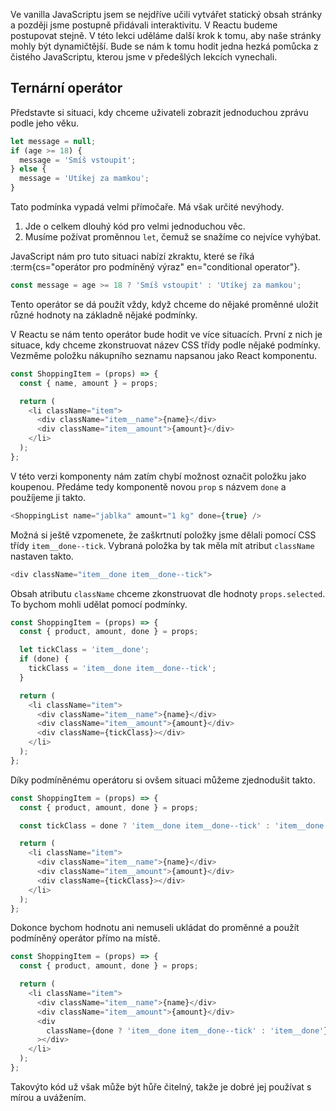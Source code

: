 Ve vanilla JavaScriptu jsem se nejdříve učili vytvářet statický obsah stránky a později jsme postupně přidávali interaktivitu. V Reactu budeme postupovat stejně. V této lekci uděláme další krok k tomu, aby naše stránky mohly být dynamičtější. Bude se nám k tomu hodit jedna hezká pomůcka z čistého JavaScriptu, kterou jsme v předešlých lekcích vynechali.

## Ternární operátor

Představte si situaci, kdy chceme uživateli zobrazit jednoduchou zprávu podle jeho věku.

```js
let message = null;
if (age >= 18) {
  message = 'Smíš vstoupit';
} else {
  message = 'Utíkej za mamkou';
}
```

Tato podmínka vypadá velmi přímočaře. Má však určité nevýhody.

1. Jde o celkem dlouhý kód pro velmi jednoduchou věc.
1. Musíme požívat proměnnou `let`, čemuž se snažíme co nejvíce vyhýbat.

JavaScript nám pro tuto situaci nabízí zkraktu, které se říká :term{cs="operátor pro podmíněný výraz" en="conditional operator"}.

```js
const message = age >= 18 ? 'Smíš vstoupit' : 'Utíkej za mamkou';
```

Tento operátor se dá použít vždy, když chceme do nějaké proměnné uložit různé hodnoty na základně nějaké podmínky.

V Reactu se nám tento operátor bude hodit ve více situacích. První z nich je situace, kdy chceme zkonstruovat název CSS třídy podle nějaké podmínky. Vezměme položku nákupního seznamu napsanou jako React komponentu.

```js
const ShoppingItem = (props) => {
  const { name, amount } = props;

  return (
    <li className="item">
      <div className="item__name">{name}</div>
      <div className="item__amount">{amount}</div>
    </li>
  );
};
```

V této verzi komponenty nám zatím chybí možnost označit položku jako koupenou. Předáme tedy komponentě novou `prop` s názvem `done` a použíjeme ji takto.

```js
<ShoppingList name="jablka" amount="1 kg" done={true} />
```

Možná si ještě vzpomenete, že zaškrtnutí položky jsme dělali pomocí CSS třídy `item__done--tick`. Vybraná položka by tak měla mít atribut `className` nastaven takto.

```js
<div className="item__done item__done--tick">
```

Obsah atributu `className` chceme zkonstruovat dle hodnoty `props.selected`. To bychom mohli udělat pomocí podmínky.

```js
const ShoppingItem = (props) => {
  const { product, amount, done } = props;

  let tickClass = 'item__done';
  if (done) {
    tickClass = 'item__done item__done--tick';
  }

  return (
    <li className="item">
      <div className="item__name">{name}</div>
      <div className="item__amount">{amount}</div>
      <div className={tickClass}></div>
    </li>
  );
};
```

Díky podmíněnému operátoru si ovšem situaci můžeme zjednodušit takto.

```js
const ShoppingItem = (props) => {
  const { product, amount, done } = props;

  const tickClass = done ? 'item__done item__done--tick' : 'item__done';

  return (
    <li className="item">
      <div className="item__name">{name}</div>
      <div className="item__amount">{amount}</div>
      <div className={tickClass}></div>
    </li>
  );
};
```

Dokonce bychom hodnotu ani nemuseli ukládat do proměnné a použít podmíněný operátor přímo na místě.

```js
const ShoppingItem = (props) => {
  const { product, amount, done } = props;

  return (
    <li className="item">
      <div className="item__name">{name}</div>
      <div className="item__amount">{amount}</div>
      <div
        className={done ? 'item__done item__done--tick' : 'item__done'}
      ></div>
    </li>
  );
};
```

Takovýto kód už však může být hůře čitelný, takže je dobré jej používat s mírou a uvážením.
